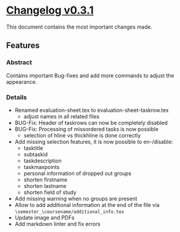 # [Changelog v0.3.1](changelogs/v0.3.1.md)

This document contains the most important changes made.

## Features

### Abstract

Contains important Bug-fixes and add more commands to adjust the appearance.

### Details

- Renamed evaluation-sheet.tex to evaluation-sheet-taskrow.tex
  - adjust names in all related files
- BUG-Fix: Header of taskrows can now be completely disabled
- BUG-Fix: Processing of missordered tasks is now possible
  - selection of hline vs thickhline is done correctly
- Add missing selection features, it is now possible to en-/disable:
  - tasktitle
  - subtaskid
  - taskdescription
  - taskmaxpoints
  - personal information of dropped out groups
  - shorten firstname
  - shorten lastname
  - shorten field of study
- Add missing warning when no groups are present
- Allow to add additional information at the end of the file via `\semester_\coursename/additional_info.tex`
- Update image and PDFs
- Add markdown linter and fix errors
